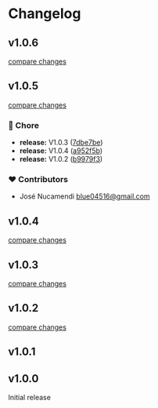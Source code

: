 # Changelog

## v1.0.6

[compare changes](https://github.com/Laravel42/nuxt-state-monitor/compare/v1.0.5...v1.0.6)

## v1.0.5

[compare changes](https://github.com/Laravel42/nuxt-state-monitor/compare/v1.0.3...v1.0.5)

### 🏡 Chore

- **release:** V1.0.3 ([7dbe7be](https://github.com/Laravel42/nuxt-state-monitor/commit/7dbe7be))
- **release:** V1.0.4 ([a952f5b](https://github.com/Laravel42/nuxt-state-monitor/commit/a952f5b))
- **release:** V1.0.2 ([b9979f3](https://github.com/Laravel42/nuxt-state-monitor/commit/b9979f3))

### ❤️ Contributors

- José Nucamendi <blue04516@gmail.com>

## v1.0.4

[compare changes](https://github.com/Laravel42/nuxt-state-monitor/compare/v1.0.3...v1.0.4)

## v1.0.3

[compare changes](https://github.com/Laravel42/nuxt-state-monitor/compare/v1.0.2...v1.0.3)

## v1.0.2

[compare changes](https://github.com/Laravel42/nuxt-state-monitor/compare/v1.0.1...v1.0.2)

## v1.0.1

## v1.0.0

Initial release